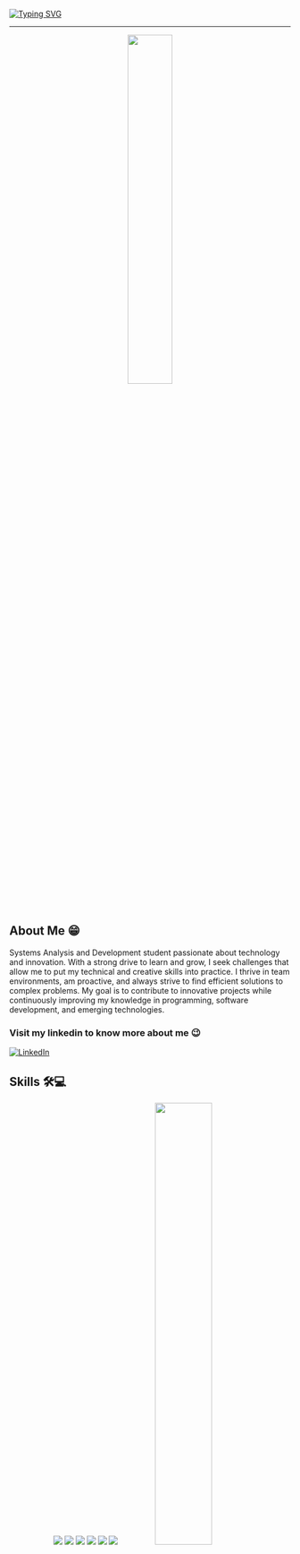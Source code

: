 <!--banner-->
[![Typing SVG](https://readme-typing-svg.herokuapp.com?font=Fira+Code&size=30&pause=1000&color=D7DC00&width=435&lines=Hi%2C+I%E2%80%99m+Mateus+Barboza)](https://git.io/typing-svg)

---
<div align="center">
<img width="40%"  src="https://raw.githubusercontent.com/SP-XD/SP-XD/refs/heads/main/images/dev-working_rounded.gif"/>
</div>

<!--About me-->
## About Me 😁

<p align="left">
    Systems Analysis and Development student passionate about technology and innovation. With a strong drive to learn and grow, I seek challenges that allow me to put my technical and creative skills into practice. I thrive in team environments, am proactive, and always strive to find efficient solutions to complex problems. My goal is to contribute to innovative projects while continuously improving my knowledge in programming, software development, and emerging technologies.
</p>

### Visit my linkedin to know more about me 😉
[![LinkedIn](https://img.shields.io/badge/linkedin-%230077B5.svg?style=for-the-badge&logo=linkedin&logoColor=white)](https://www.linkedin.com/in/mateus-barboza-domingues/)

<!--Skilss-->
  ## Skills 🛠️💻

<div align="center">
<img  src="https://img.shields.io/badge/java-%23ED8B00.svg?style=for-the-badge&logo=openjdk&logoColor=white"/>
<img  src="https://img.shields.io/badge/javascript-%23323330.svg?style=for-the-badge&logo=javascript&logoColor=%23F7DF1E"/>
<img src="https://img.shields.io/badge/python-3670A0?style=for-the-badge&logo=python&logoColor=ffdd54"/>
<img src="https://img.shields.io/badge/html5-%23E34F26.svg?style=for-the-badge&logo=html5&logoColor=white"/>
<img src="https://img.shields.io/badge/css3-%231572B6.svg?style=for-the-badge&logo=css3&logoColor=white"/>
<img src="https://img.shields.io/badge/AWS-%23FF9900.svg?style=for-the-badge&logo=amazon-aws&logoColor=white"/>

<img width="45%" src="https://github-readme-stats.vercel.app/api/top-langs/?username=MBDomingues&layout=compact&hide_border=true&title_color=1F736A&text_color=F2A341&bg_color=0d1117"/> 
</div>
  
